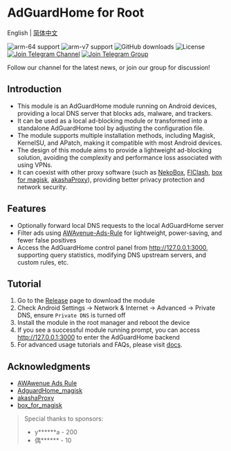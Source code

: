 # AdGuardHome for Root

English | [简体中文](README.md)

![arm-64 support](https://img.shields.io/badge/arm--64-support-ef476f?logo=linux&logoColor=white&color=ef476f)
![arm-v7 support](https://img.shields.io/badge/arm--v7-support-ffa500?logo=linux&logoColor=white&color=ffa500)
![GitHub downloads](https://img.shields.io/github/downloads/twoone-3/AdGuardHomeForRoot/total?logo=github&logoColor=white&color=ffd166)
![License](https://img.shields.io/badge/License-MIT-9b5de5?logo=opensourceinitiative&logoColor=white)
[![Join Telegram Channel](https://img.shields.io/badge/Telegram-Join%20Channel-06d6a0?logo=telegram&logoColor=white)](https://t.me/+Q3Ur_HCYdM0xM2I1)
[![Join Telegram Group](https://img.shields.io/badge/Telegram-Join%20Group-118ab2?logo=telegram&logoColor=white)](https://t.me/+Q3Ur_HCYdM0xM2I1)

Follow our channel for the latest news, or join our group for discussion!

## Introduction

- This module is an AdGuardHome module running on Android devices, providing a local DNS server that blocks ads, malware, and trackers.
- It can be used as a local ad-blocking module or transformed into a standalone AdGuardHome tool by adjusting the configuration file.
- The module supports multiple installation methods, including Magisk, KernelSU, and APatch, making it compatible with most Android devices.
- The design of this module aims to provide a lightweight ad-blocking solution, avoiding the complexity and performance loss associated with using VPNs.
- It can coexist with other proxy software (such as [NekoBox](https://github.com/MatsuriDayo/NekoBoxForAndroid), [FlClash](https://github.com/chen08209/FlClash), [box for magisk](https://github.com/taamarin/box_for_magisk), [akashaProxy](https://github.com/akashaProxy/akashaProxy)), providing better privacy protection and network security.

## Features

- Optionally forward local DNS requests to the local AdGuardHome server
- Filter ads using [AWAvenue-Ads-Rule](https://github.com/TG-Twilight/AWAvenue-Ads-Rule) for lightweight, power-saving, and fewer false positives
- Access the AdGuardHome control panel from <http://127.0.0.1:3000>, supporting query statistics, modifying DNS upstream servers, and custom rules, etc.

## Tutorial

1. Go to the [Release](https://github.com/twoone-3/AdGuardHomeForRoot/releases/latest) page to download the module
2. Check Android Settings -> Network & Internet -> Advanced -> Private DNS, ensure `Private DNS` is turned off
3. Install the module in the root manager and reboot the device
4. If you see a successful module running prompt, you can access <http://127.0.0.1:3000> to enter the AdGuardHome backend
5. For advanced usage tutorials and FAQs, please visit [docs](/docs/index.md).

## Acknowledgments

- [AWAwenue Ads Rule](https://github.com/TG-Twilight/AWAvenue-Ads-Rule)
- [AdguardHome_magisk](https://github.com/410154425/AdGuardHome_magisk)
- [akashaProxy](https://github.com/ModuleList/akashaProxy)
- [box_for_magisk](https://github.com/taamarin/box_for_magisk)

> Special thanks to sponsors:
>
> - y******a - 200
> - 偶****** - 10
